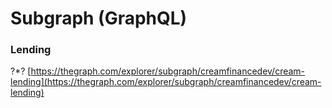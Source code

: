 # Subgraph \(GraphQL\)

### Lending
?*?
[https://thegraph.com/explorer/subgraph/creamfinancedev/cream-lending](https://thegraph.com/explorer/subgraph/creamfinancedev/cream-lending)


